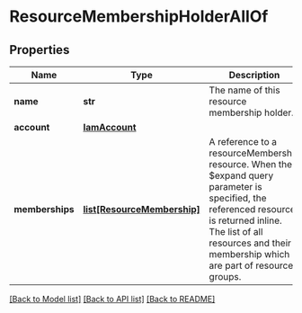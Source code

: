 # ResourceMembershipHolderAllOf

## Properties
Name | Type | Description | Notes
------------ | ------------- | ------------- | -------------
**name** | **str** | The name of this resource membership holder.    | [optional] [readonly] 
**account** | [**IamAccount**](.md) |  | [optional] 
**memberships** | [**list[ResourceMembership]**](ResourceMembership.md) | A reference to a resourceMembership resource. When the $expand query parameter is specified, the referenced resource is returned inline. The list of all resources and their membership which are part of resource groups.  | [optional] [readonly] 

[[Back to Model list]](../README.md#documentation-for-models) [[Back to API list]](../README.md#documentation-for-api-endpoints) [[Back to README]](../README.md)


